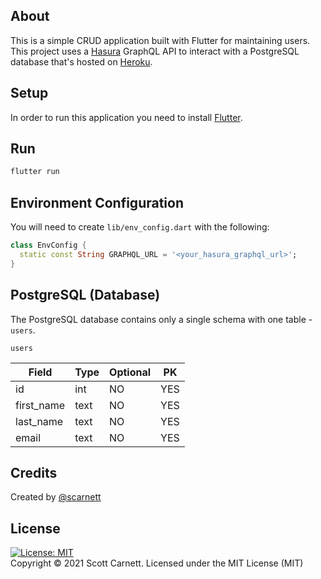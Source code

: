 ## About

This is a simple CRUD application built with Flutter for maintaining users. This project uses a [Hasura](https://www.hasura.io/) GraphQL API to interact with a PostgreSQL database that's hosted on [Heroku](https://www.heroku.com/).

## Setup

In order to run this application you need to install [Flutter](https://www.flutter.dev/).

## Run

```bash
flutter run
```

## Environment Configuration

You will need to create `lib/env_config.dart` with the following:

```dart
class EnvConfig {
  static const String GRAPHQL_URL = '<your_hasura_graphql_url>';
}
```

## PostgreSQL (Database)

The PostgreSQL database contains only a single schema with one table - `users`.

`users`

| Field      | Type | Optional | PK  |
| -----------|------|----------|-----|
| id         | int  | NO       | YES |
| first_name | text | NO       | YES |
| last_name  | text | NO       | YES |
| email      | text | NO       | YES |

## Credits
Created by [@scarnett](https://github.com/scarnett/)

## License
[![License: MIT](https://img.shields.io/badge/License-MIT-yellow.svg)](https://opensource.org/licenses/MIT)  
Copyright &copy; 2021 Scott Carnett. Licensed under the MIT License (MIT)
